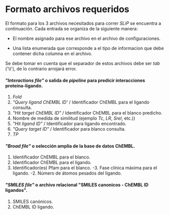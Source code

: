 # Formato archivos requeridos

El formato para los 3 archivos necesitados para correr _SLiP_ se encuentra a continuación. Cada entrada se organiza de la siguiente manera:

- El nombre asignado para ese archivo en el archivo de configuraciones.

- Una lista enumerada que corresponde a el tipo de informacion que debe contener dicha columna en el archivo.

Se debe tomar en cuenta que el separador de estos archivos debe ser *tab* ('\t'), de lo contrario arrojará error.

#### _"Interactions file"_ o salida de _pipeline_ para predicir interacciones proteína-ligando.

1. _Fold_
2. _"Query ligand ChEMBL ID'_ / Identificador ChEMBL para el ligando consulta.
3. _"Hit target ChEMBL ID"_ / Identificador ChEMBL para el blanco predicho.
4. Nombre de medida de similitud (ejemplo _Tc_, _LR_, _Srel_, etc.)) 
5. _"Hit ligand ID"_ / Identificador para ligando encontrado.
6. _"Query target ID"_ / Identificador para blanco consulta.
7. _TP_

#### _"Broad file"_ o selección amplia de la base de datos ChEMBL.

1. Identificador ChEMBL para el blanco.
2. Identificador ChEMBL para el ligando.
5. Identificador(es) Pfam para el blanco.
-3. Fase clínica máxima para el ligando.
-2. Número de átomos pesados del ligando.


#### _"SMILES file"_ o archivo relacional "SMILES canonicos - ChEMBL ID ligandos".

1. SMILES canónicos.
2. ChEMBL ID ligando.

